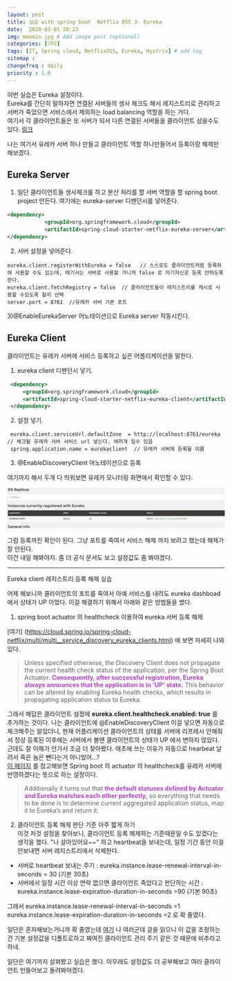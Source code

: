 ```yaml
---
layout: post
title: 실습 with spring boot  Netflix OSS 3- Eureka 
date:  2020-03-01 20:23
img: moomin.jpg # Add image post (optional)
categories: [기타]
tags: [IT, Spring cloud, NetflixOSS, Eureka, Hystrix] # add tag
sitemap :
changefreq : daily
priority : 1.0
---
```


이번 실습은 Eureka 설정이다.   
Eureka를 간단히 말하자면 연결된 서버들의 생사 체크도 해서 레지스트리로 관리하고  서버가 죽었으면 서비스에서 제외하는 load balancing 역할을 하는 거다.   
여기서 각 클라이언트들은 또 서버가 되서 다른 연결된 서버들을 클라이언트 삼을수도 있다. [링크](https://www.baeldung.com/spring-cloud-netflix-eureka)  

나는 여기서 유레카 서버 하나 만들고 클라이언트 역할 하나만들어서 등록이랑 해제만 해보겠다. 

## Eureka Server 

1) 일단 클라이언트들 생사체크를 하고 분산 처리를 할  서버 역할을 할 spring boot project 만든다.  여기에는 eureka-server 디펜던시를 넣어준다.  
```xml
<dependency>
			<groupId>org.springframework.cloud</groupId>
			<artifactId>spring-cloud-starter-netflix-eureka-server</artifactId>
</dependency>
``` 

2) 서버 설정을 넣어준다.  
```properties
eureka.client.registerWithEureka = false   // 스스로도 클라이언트처럼 등록하여 사용할 수도 있는데, 여기서는 서버로 사용할 거니까 false 로 자기자신은 등록 안하도록 한다. 
eureka.client.fetchRegistry = false  // 클라이언트들이 레지스트리를 캐시로 사용할 수있도록 할지 선택
server.port = 8761  //유레카 서버 기본 포트 

```

3)@EnableEurekaServer  어노테이션으로 Eureka server 작동시킨다.  


## Eureka Client 

클라이언트는 유레카 서버에 서비스 등록하고 싶은 어플리케이션을 말한다.  

1.  eureka client 디펜던시 넣기.  
```xml
 <dependency>
     <groupId>org.springframework.cloud</groupId>
     <artifactId>spring-cloud-starter-netflix-eureka-client</artifactId>
 </dependency>
 ```

 2. 설정 넣기. 

```properties
 eureka.client.serviceUrl.defaultZone  = http://localhost:8761/eureka  // 체크될 유레카 서버 서비스 url 넣는다. 여러개 일수 있음
 spring.application.name = eurekaclient  // 유레카 서버에 등록될 이름 
```

3. @EnableDiscoveryClient 어노테이션으로 등록 


여기까지 해서 두개 다 띄워보면 유레카 모니터링 화면에서 확인할 수 있다.  

![유레카 모니터링](/assets/img/eureka.png)  

그럼 등록까진 확인이 된다. 그냥 포트를 죽여서 서비스 해제 까지 보려고 했는데 해제가 잘 안된다.  
이건 내일 해봐야지. 좀 더 공식 문서도 보고 설정값도 좀 봐야겠다.   


---

Eureka client 레지스트리 등록 해제 실습  

어제 해보니까 클라이언트의 포트를 죽여서 아예 서비스를 내려도 eureka dashboad에서 상태가 UP 이었다. 
이걸 해결하기 위해서 아래와 같은 방법들을 썼다.  

1) spring boot actuator 의 healthcheck 이용하여 eureka 서버 등록 해제 

[여기] (https://cloud.spring.io/spring-cloud-netflix/multi/multi__service_discovery_eureka_clients.html) 에 보면 자세히 나와있다.  

> Unless specified otherwise, the Discovery Client does not propagate the current health check status of the application, per the Spring Boot Actuator. <span style="color: #B343CD">**Consequently, after successful registration, Eureka always announces that the application is in 'UP' state.** </span>This behavior can be altered by enabling Eureka health checks, which results in propagating application status to Eureka.

그래서 해답은 클라이언트 설정에 **eureka.client.healthcheck.enabled: true** 를 추가하는 것이다. 나는 클라이언트에 @EnableDiscoveryClient 이걸 넣으면 자동으로 체크해주는 알았더니, 현재 어플리케이션 클라이언트의 상태를 서버에 리프레시 안해줘서 정상 등록된 이후에는 서버에서 볼땐 클라이언트의 상태가 UP 에서 변하지 않았다.  
근데도 잘 이해가 안가서 조금 더 찾아봤다. 애초에 쓰는 이유가 자동으로 hearbeat 날려서 죽은 놈은 뺀다는거 아니었어...?  
[이 페이지](https://jmnarloch.wordpress.com/2015/09/02/spring-cloud-fixing-eureka-application-status/) 를 참고해보면 Spring boot 의 actuator 의 healthcheck를 유레카 서버에 반영하겠다는 뜻으로 하는 설정이다.  

>Additionally it turns out that <span style="color: #B343CD">**the default statuses defined by Actuator and Eureka matches each other perfectly**</span>, so everything that needs to be done is to determine current aggregated application status, map it to Eureka’s and return it.


2) 클라이언트 등록 해제 판단 기준 아주 짧게 하기  
 이것 저것 설정을 찾아보니, 클라이언트 등록 해제하는 기준때문일 수도 있겠다는 생각을 했다. "나 살아있어요~~" 하고  heartbeat을 보내는데, 일정 기간 동안 이걸 안보내면 서버 레지스트리에서 삭제한다.   
- 서버로 heartbeat 보내는 주기 : eureka.instance.lease-renewal-interval-in-seconds = 30  (기본 30초)
- 서버에서 일정 시간 이상 연락 없으면 클라이언트 죽었다고 판단하는 시간 : eureka.instance.lease-expiration-duration-in-seconds =90 (기본 90초)

그래서 eureka.instance.lease-renewal-interval-in-seconds =1  
eureka.instance.lease-expiration-duration-in-seconds =2 로 확 줄였다. 

일단은 혼자해보는거니까 확 줄였는데 [여기](https://stackoverflow.com/questions/46344005/how-does-eureka-lease-renewal-work) 나 여러군데 글을 읽으니 이 값을 조정하는건 기본 설정값을 디폴트로하고 짜여진 클라이언트 관리 주기 같은 것 때문에 비추라고 하네.   


일단은 여기까지 살펴봤고 실습은 했다. 아무래도 설정값도 더 공부해보고 여러 클라이언트 만들어보고 돌려봐야겠다. 








